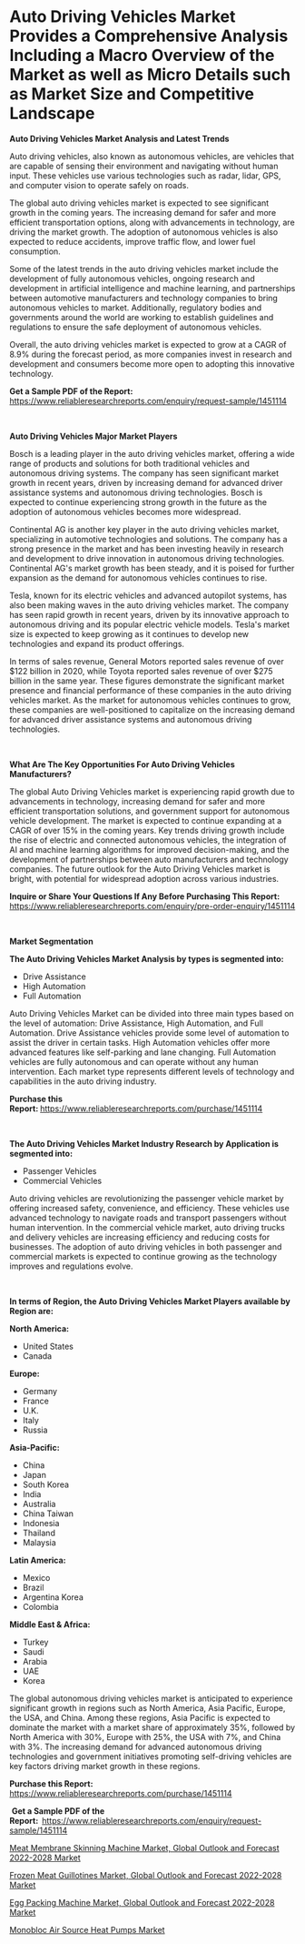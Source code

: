 <p><h1>Auto Driving Vehicles Market Provides a Comprehensive Analysis Including a Macro Overview of the Market as well as Micro Details such as Market Size and Competitive Landscape</h1></p><p><strong>Auto Driving Vehicles Market Analysis and Latest Trends</strong></p>
<p><p>Auto driving vehicles, also known as autonomous vehicles, are vehicles that are capable of sensing their environment and navigating without human input. These vehicles use various technologies such as radar, lidar, GPS, and computer vision to operate safely on roads.</p><p>The global auto driving vehicles market is expected to see significant growth in the coming years. The increasing demand for safer and more efficient transportation options, along with advancements in technology, are driving the market growth. The adoption of autonomous vehicles is also expected to reduce accidents, improve traffic flow, and lower fuel consumption. </p><p>Some of the latest trends in the auto driving vehicles market include the development of fully autonomous vehicles, ongoing research and development in artificial intelligence and machine learning, and partnerships between automotive manufacturers and technology companies to bring autonomous vehicles to market. Additionally, regulatory bodies and governments around the world are working to establish guidelines and regulations to ensure the safe deployment of autonomous vehicles.</p><p>Overall, the auto driving vehicles market is expected to grow at a CAGR of 8.9% during the forecast period, as more companies invest in research and development and consumers become more open to adopting this innovative technology.</p></p>
<p><strong>Get a Sample PDF of the Report:&nbsp;</strong> <a href="https://www.reliableresearchreports.com/enquiry/request-sample/1451114">https://www.reliableresearchreports.com/enquiry/request-sample/1451114</a></p>
<p>&nbsp;</p>
<p><strong>Auto Driving Vehicles Major Market Players</strong></p>
<p><p>Bosch is a leading player in the auto driving vehicles market, offering a wide range of products and solutions for both traditional vehicles and autonomous driving systems. The company has seen significant market growth in recent years, driven by increasing demand for advanced driver assistance systems and autonomous driving technologies. Bosch is expected to continue experiencing strong growth in the future as the adoption of autonomous vehicles becomes more widespread.</p><p>Continental AG is another key player in the auto driving vehicles market, specializing in automotive technologies and solutions. The company has a strong presence in the market and has been investing heavily in research and development to drive innovation in autonomous driving technologies. Continental AG's market growth has been steady, and it is poised for further expansion as the demand for autonomous vehicles continues to rise.</p><p>Tesla, known for its electric vehicles and advanced autopilot systems, has also been making waves in the auto driving vehicles market. The company has seen rapid growth in recent years, driven by its innovative approach to autonomous driving and its popular electric vehicle models. Tesla's market size is expected to keep growing as it continues to develop new technologies and expand its product offerings.</p><p>In terms of sales revenue, General Motors reported sales revenue of over $122 billion in 2020, while Toyota reported sales revenue of over $275 billion in the same year. These figures demonstrate the significant market presence and financial performance of these companies in the auto driving vehicles market. As the market for autonomous vehicles continues to grow, these companies are well-positioned to capitalize on the increasing demand for advanced driver assistance systems and autonomous driving technologies.</p></p>
<p>&nbsp;</p>
<p><strong>What Are The Key Opportunities For Auto Driving Vehicles Manufacturers?</strong></p>
<p><p>The global Auto Driving Vehicles market is experiencing rapid growth due to advancements in technology, increasing demand for safer and more efficient transportation solutions, and government support for autonomous vehicle development. The market is expected to continue expanding at a CAGR of over 15% in the coming years. Key trends driving growth include the rise of electric and connected autonomous vehicles, the integration of AI and machine learning algorithms for improved decision-making, and the development of partnerships between auto manufacturers and technology companies. The future outlook for the Auto Driving Vehicles market is bright, with potential for widespread adoption across various industries.</p></p>
<p><strong>Inquire or Share Your Questions If Any Before Purchasing This Report:</strong> <a href="https://www.reliableresearchreports.com/enquiry/pre-order-enquiry/1451114">https://www.reliableresearchreports.com/enquiry/pre-order-enquiry/1451114</a></p>
<p>&nbsp;</p>
<p><strong>Market Segmentation</strong></p>
<p><strong>The Auto Driving Vehicles Market Analysis by types is segmented into:</strong></p>
<p><ul><li>Drive Assistance</li><li>High Automation</li><li>Full Automation</li></ul></p>
<p><p>Auto Driving Vehicles Market can be divided into three main types based on the level of automation: Drive Assistance, High Automation, and Full Automation. Drive Assistance vehicles provide some level of automation to assist the driver in certain tasks. High Automation vehicles offer more advanced features like self-parking and lane changing. Full Automation vehicles are fully autonomous and can operate without any human intervention. Each market type represents different levels of technology and capabilities in the auto driving industry.</p></p>
<p><strong>Purchase this Report:&nbsp;</strong><a href="https://www.reliableresearchreports.com/purchase/1451114">https://www.reliableresearchreports.com/purchase/1451114</a></p>
<p>&nbsp;</p>
<p><strong>The Auto Driving Vehicles Market Industry Research by Application is segmented into:</strong></p>
<p><ul><li>Passenger Vehicles</li><li>Commercial Vehicles</li></ul></p>
<p><p>Auto driving vehicles are revolutionizing the passenger vehicle market by offering increased safety, convenience, and efficiency. These vehicles use advanced technology to navigate roads and transport passengers without human intervention. In the commercial vehicle market, auto driving trucks and delivery vehicles are increasing efficiency and reducing costs for businesses. The adoption of auto driving vehicles in both passenger and commercial markets is expected to continue growing as the technology improves and regulations evolve.</p></p>
<p>&nbsp;</p>
<p><strong>In terms of Region, the Auto Driving Vehicles Market Players available by Region are:</strong></p>
<p>
    <p> <strong> North America: </strong>
        <ul>
            <li>United States</li>
            <li>Canada</li>
        </ul>
        </p> 
    <p> <strong> Europe: </strong>
        <ul>
            <li>Germany</li>
            <li>France</li>
            <li>U.K.</li>
            <li>Italy</li>
            <li>Russia</li>
        </ul>
        </p> 
    <p> <strong> Asia-Pacific: </strong>
        <ul>
            <li>China</li>
            <li>Japan</li>
            <li>South Korea</li>
            <li>India</li>
            <li>Australia</li>
            <li>China Taiwan</li>
            <li>Indonesia</li>
            <li>Thailand</li>
            <li>Malaysia</li>
        </ul>
        </p> 
    <p> <strong> Latin America: </strong>
        <ul>
            <li>Mexico</li>
            <li>Brazil</li>
            <li>Argentina Korea</li>
            <li>Colombia</li>
        </ul>
        </p> 
    <p> <strong> Middle East & Africa: </strong>
        <ul>
            <li>Turkey</li>
            <li>Saudi</li>
            <li>Arabia</li>
            <li>UAE</li>
            <li>Korea</li>
        </ul>
    </p>
    </p>
<p><p>The global autonomous driving vehicles market is anticipated to experience significant growth in regions such as North America, Asia Pacific, Europe, the USA, and China. Among these regions, Asia Pacific is expected to dominate the market with a market share of approximately 35%, followed by North America with 30%, Europe with 25%, the USA with 7%, and China with 3%. The increasing demand for advanced autonomous driving technologies and government initiatives promoting self-driving vehicles are key factors driving market growth in these regions.</p></p>
<p><strong>Purchase this Report: </strong><a href="https://www.reliableresearchreports.com/purchase/1451114">https://www.reliableresearchreports.com/purchase/1451114</a></p>
<p>&nbsp;<strong>Get a Sample PDF of the Report:&nbsp;&nbsp;</strong><a href="https://www.reliableresearchreports.com/enquiry/request-sample/1451114">https://www.reliableresearchreports.com/enquiry/request-sample/1451114</a></p>
<p><strong></strong></p>
<p><p><a href="https://view.publitas.com/reportprime-1/meat-membrane-skinning-machine-market-global-outlook-and-forecast-2022-2028-market-size-market-share-and-global-market-analysis-report-2023-2030/">Meat Membrane Skinning Machine Market, Global Outlook and Forecast 2022-2028 Market</a></p><p><a href="https://view.publitas.com/reportprime-1/frozen-meat-guillotines-market-global-outlook-and-forecast-2022-2028-market-research-report-unlocks-analysis-on-the-market-financial-status-market-size-and-market-revenue-upto-2030/">Frozen Meat Guillotines Market, Global Outlook and Forecast 2022-2028 Market</a></p><p><a href="https://view.publitas.com/reportprime-1/egg-packing-machine-market-global-outlook-and-forecast-2022-2028-market-size-share-trends-analysis-report-by-application-regional-outlook-competitive-strategies-and-segment-forecasts-2023-2030/">Egg Packing Machine Market, Global Outlook and Forecast 2022-2028 Market</a></p><p><a href="https://five-trouble-98a.notion.site/Monobloc-Air-Source-Heat-Pumps-Market-Provides-a-Comprehensive-Analysis-Including-a-Macro-Overview-o-40f20da7927040ffa8cb889b583a45ec">Monobloc Air Source Heat Pumps Market</a></p></p>
